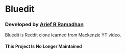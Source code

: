 # Bluedit
### Developed by [Arief R Ramadhan](https://ariefrizkyr.com)

Bluedit is Reddit clone learned from Mackenzie YT video.

#### This Project Is No Longer Maintained
